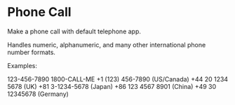 # Phone Call

Make a phone call with default telephone app.

Handles numeric, alphanumeric, and many other international phone number formats.

Examples:

123-456-7890
1800-CALL-ME
+1 (123) 456-7890 (US/Canada)
+44 20 1234 5678 (UK)
+81 3-1234-5678 (Japan)
+86 123 4567 8901 (China)
+49 30 12345678 (Germany)
